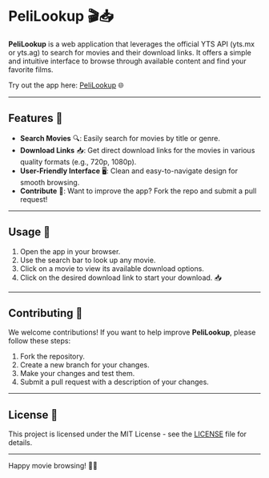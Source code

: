 # **PeliLookup 🎬📥**

**PeliLookup** is a web application that leverages the official YTS API (yts.mx or yts.ag) to search for movies and their download links. It offers a simple and intuitive interface to browse through available content and find your favorite films.

Try out the app here: [PeliLookup](https://pelilookup.netlify.app) 🌐

---

## **Features 🚀**

- **Search Movies** 🔍: Easily search for movies by title or genre.
- **Download Links** 📥: Get direct download links for the movies in various quality formats (e.g., 720p, 1080p).
- **User-Friendly Interface** 🖥️: Clean and easy-to-navigate design for smooth browsing.
- **Contribute** 🤝: Want to improve the app? Fork the repo and submit a pull request!

---

## **Usage 📝**

1. Open the app in your browser.
2. Use the search bar to look up any movie.
3. Click on a movie to view its available download options.
4. Click on the desired download link to start your download. 📥

---

## **Contributing 🤝**

We welcome contributions! If you want to help improve **PeliLookup**, please follow these steps:

1. Fork the repository.
2. Create a new branch for your changes.
3. Make your changes and test them.
4. Submit a pull request with a description of your changes.

---

## **License 📄**

This project is licensed under the MIT License - see the [LICENSE](LICENSE) file for details.

---

Happy movie browsing! 🎥🍿